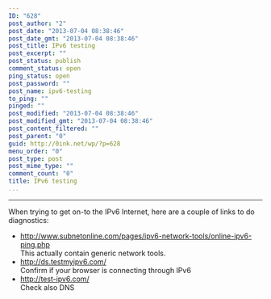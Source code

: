 ```yaml
---
ID: "628"
post_author: "2"
post_date: "2013-07-04 08:38:46"
post_date_gmt: "2013-07-04 08:38:46"
post_title: IPv6 testing
post_excerpt: ""
post_status: publish
comment_status: open
ping_status: open
post_password: ""
post_name: ipv6-testing
to_ping: ""
pinged: ""
post_modified: "2013-07-04 08:38:46"
post_modified_gmt: "2013-07-04 08:38:46"
post_content_filtered: ""
post_parent: "0"
guid: http://0ink.net/wp/?p=628
menu_order: "0"
post_type: post
post_mime_type: ""
comment_count: "0"
title: IPv6 testing
...
```

---

When trying to get on-to the IPv6 Internet, here are a couple of links to do diagnostics:

<ul>
<li><a href="http://www.subnetonline.com/pages/ipv6-network-tools/online-ipv6-ping.php">http://www.subnetonline.com/pages/ipv6-network-tools/online-ipv6-ping.php</a><br />
This actually contain generic network tools.</li>
<li><a href="http://ds.testmyipv6.com/">http://ds.testmyipv6.com/</a><br />
Confirm if your browser is connecting through IPv6</li>
<li><a href="http://test-ipv6.com/">http://test-ipv6.com/</a><br />
Check also DNS</li>
</ul>

